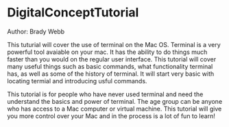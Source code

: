 # DigitalConceptTutorial
Author: Brady Webb

This tuturial will cover the use of terminal on the Mac OS. Terminal is a very powerful tool avaiable on your mac. It has the ability to do things much faster than you would on the regular user interface. This tutorial will cover many useful things such as basic commands, what functionality terminal has, as well as some of the history of terminal. It will start very basic with locating termial and introducing usful commands.

This tutorial is for people who have never used terminal and need the understand the basics and power of terminal. The age group can be anyone who has access to a Mac computer or virtual machine. This tutorial will give you more control over your Mac and in the process is a lot of fun to learn!

